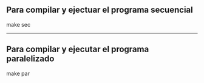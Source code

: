 ## Para compilar y ejectuar el programa secuencial 

make sec

---
## Para compilar y ejecutar el programa paralelizado

make par
